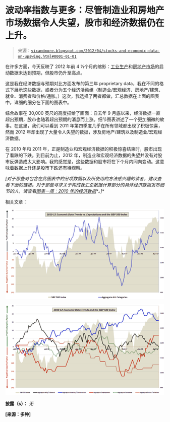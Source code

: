 <!--yml

类别：未分类

日期：2024-05-18 16:32:30

-->

# 波动率指数与更多：尽管制造业和房地产市场数据令人失望，股市和经济数据仍在上升。

> 来源：[`vixandmore.blogspot.com/2012/04/stocks-and-economic-data-on-upswing.html#0001-01-01`](http://vixandmore.blogspot.com/2012/04/stocks-and-economic-data-on-upswing.html#0001-01-01)

在许多方面，今天反映了 2012 年前 4 ½个月的缩影：[工业生产](http://vixandmore.blogspot.com/search/label/industrial%20production)和[房地产市场](http://vixandmore.blogspot.com/search/label/housing)的启动数据未达到预期，但股市仍升至高点。

这是我在经济数据与预期对比方面发布的第三年 proprietary data，我在不同的格式下展示这些数据，或者分为五个经济活动组（制造业/宏观经济、房地产/建筑、就业、消费者和价格/通胀。）这次，我选择了两者都做，汇总数据在上面的图表中，详细的细分在下面的图表中。

综合故事在 30,000 英尺的高度描绘了画面：自去年 9 月底以来，经济数据一直超出预期，股市也随着超出预期的消息而上涨。细节图表讲述了一个更加细微的故事。在这里，我们可以看到 2011 年第四季度几乎在所有领域都出现了积极惊喜，然而 2012 年却出现了大量令人失望的数据，涉及房地产/建筑以及制造业/宏观经济数据。

在 2010 年和 2011 年，正是制造业和宏观经济数据的积极惊喜结束时，股市出现了看跌的下跌。到目前为止，2012 年，制造业和宏观经济数据的失望并没有对股市反弹造成太大影响。我的感觉是，这些数据和股市将在下个月内同向变动。这意味着数据上升还是股市下跌还有待观察。

**[对于那些对包含在此图表中的分项数据以及所使用的方法感兴趣的读者，建议查看下面的链接。对于那些寻求关于构成我汇总数据计算部分的具体经济数据发布细节的人，请查看*[图表一周：2010 年的经济数据](http://vixandmore.blogspot.com/2011/01/chart-of-week-year-in-economic-data.html)*。]**

相关文章：

**![](img/ee972b0822d0d32bcf882e957a44c134.png)**

**![](img/ddf7f9b9f7431c9964d0ab9595eb049f.png)**

**披露（s）：** *无*

**[来源：多种]**

